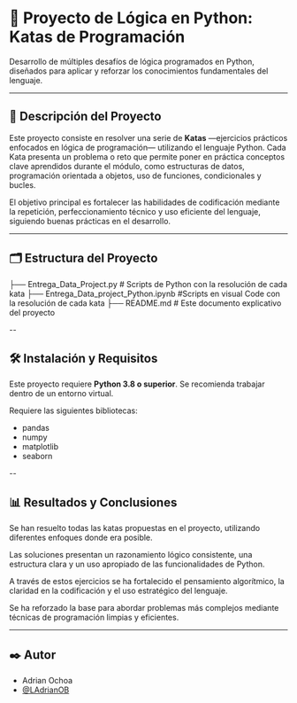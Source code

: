 # 🧠 Proyecto de Lógica en Python: Katas de Programación

Desarrollo de múltiples desafíos de lógica programados en Python, diseñados para aplicar y reforzar los conocimientos fundamentales del lenguaje.

---

## 📖 Descripción del Proyecto

Este proyecto consiste en resolver una serie de **Katas** —ejercicios prácticos enfocados en lógica de programación— utilizando el lenguaje Python. Cada Kata presenta un problema o reto que permite poner en práctica conceptos clave aprendidos durante el módulo, como estructuras de datos, programación orientada a objetos, uso de funciones, condicionales y bucles.

El objetivo principal es fortalecer las habilidades de codificación mediante la repetición, perfeccionamiento técnico y uso eficiente del lenguaje, siguiendo buenas prácticas en el desarrollo.

---

## 🗂 Estructura del Proyecto

├── Entrega_Data_Project.py # Scripts de Python con la resolución de cada kata 
├── Entrega_Data_project_Python.ipynb #Scripts en visual Code con la resolución de cada kata
├── README.md # Este documento explicativo del proyecto

--

## 🛠 Instalación y Requisitos

Este proyecto requiere **Python 3.8 o superior**. Se recomienda trabajar dentro de un entorno virtual.

Requiere las siguientes bibliotecas:
- pandas
- numpy
- matplotlib
- seaborn

--

## 📊 Resultados y Conclusiones

Se han resuelto todas las katas propuestas en el proyecto, utilizando diferentes enfoques donde era posible.

Las soluciones presentan un razonamiento lógico consistente, una estructura clara y un uso apropiado de las funcionalidades de Python.

A través de estos ejercicios se ha fortalecido el pensamiento algorítmico, la claridad en la codificación y el uso estratégico del lenguaje.

Se ha reforzado la base para abordar problemas más complejos mediante técnicas de programación limpias y eficientes.

---

## ✒️ Autor

- Adrian Ochoa
- [@LAdrianOB](https://github.com/LAdrianOB)


